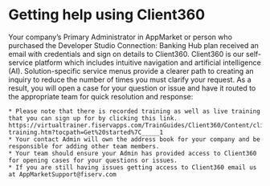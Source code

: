 # Getting help using Client360
<!-- theme: info -->

Your company’s Primary Administrator in AppMarket or person who purchased the Developer Studio Connection: Banking Hub plan received an email with credentials and sign on details to Client360. Client360 is our self-service platform which includes intuitive navigation and artificial intelligence (AI). Solution-specific service menus provide a clearer path to creating an inquiry to reduce the number of times you must clarify your request. As a result, you will open a case for your question or issue and have it routed to the appropriate team for quick resolution and response:

    * Please note that there is recorded training as well as live training that you can sign up for by clicking this link. https://virtualtrainer.fiservapps.com/TrainGuides/Client360/Content/client/gs-training.htm?tocpath=Get%20started%7C_____1
    * Your contact Admin will own the address book for your company and be responsible for adding other team members.
    * Your team should ensure your Admin has provided access to Client360 for opening cases for your questions or issues.
    * If you are still having issues getting access to Client360 email us at AppMarketSupport@fiserv.com
